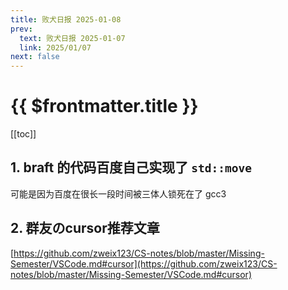 ```yaml
---
title: 败犬日报 2025-01-08
prev:
  text: 败犬日报 2025-01-07
  link: 2025/01/07
next: false
---
```


# {{ $frontmatter.title }}

[[toc]]

## 1. braft 的代码百度自己实现了 `std::move`

可能是因为百度在很长一段时间被三体人锁死在了 gcc3

## 2. 群友のcursor推荐文章

[https://github.com/zweix123/CS-notes/blob/master/Missing-Semester/VSCode.md#cursor](https://github.com/zweix123/CS-notes/blob/master/Missing-Semester/VSCode.md#cursor)
